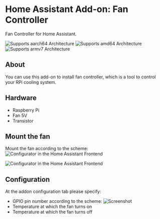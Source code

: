 # Home Assistant Add-on: Fan Controller

Fan Controller for Home Assistant.

![Supports aarch64 Architecture][aarch64-shield] ![Supports amd64 Architecture][amd64-shield] ![Supports armv7 Architecture][armv7-shield]

## About

You can use this add-on to install fan controller, which is a tool to control your RPi cooling system.


[aarch64-shield]: https://img.shields.io/badge/aarch64-yes-green.svg
[amd64-shield]: https://img.shields.io/badge/amd64-yes-green.svg
[armv7-shield]: https://img.shields.io/badge/armv7-yes-green.svg


## Hardware

* Raspberry Pi
* Fan 5V
* Transistor 

## Mount the fan
Mount the fan according to the scheme: 
![Configurator in the Home Assistant Frontend][screenshot3]

![Configurator in the Home Assistant Frontend][screenshot1]

## Configuration
At the addon configuration tab please specify:
* GPIO pin number according to the scheme:
![Screenshot](https://github.com/nokunev/FanCotroller/blob/master/images/GPIO_Pinout_Diagram.png)
* Temperature at which the fan turns on
* Temperature at which the fan turns off

[screenshot1]: https://github.com/hassio-addons/addon-vscode/raw/main/images/screenshot.png
[screenshot3]: https://github.com/nokunev/FanCotroller/raw/main/images/screenshot.png
[screenshot]: https://github.com/home-assistant/hassio-addons/raw/master/configurator/images/screenshot.png
